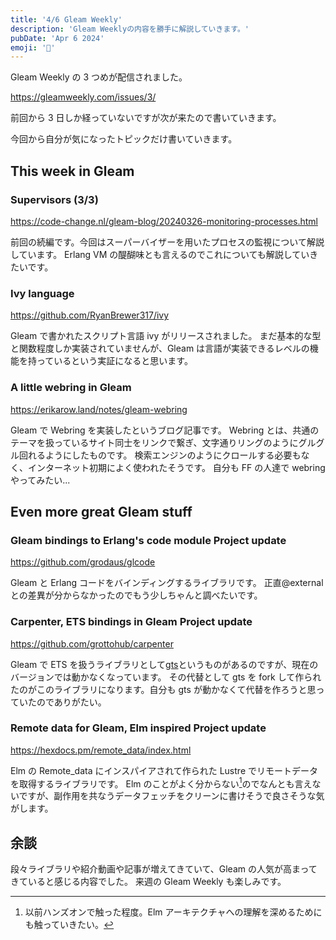 ```yaml
---
title: '4/6 Gleam Weekly'
description: 'Gleam Weeklyの内容を勝手に解説していきます。'
pubDate: 'Apr 6 2024'
emoji: '🦊'
---
```


Gleam Weekly の 3 つめが配信されました。

https://gleamweekly.com/issues/3/

前回から 3 日しか経っていないですが次が来たので書いていきます。

今回から自分が気になったトピックだけ書いていきます。

## This week in Gleam

### Supervisors (3/3)

https://code-change.nl/gleam-blog/20240326-monitoring-processes.html

前回の続編です。今回はスーパーバイザーを用いたプロセスの監視について解説しています。
Erlang VM の醍醐味とも言えるのでこれについても解説していきたいです。

### Ivy language

https://github.com/RyanBrewer317/ivy

Gleam で書かれたスクリプト言語 ivy がリリースされました。
まだ基本的な型と関数程度しか実装されていませんが、Gleam
は言語が実装できるレベルの機能を持っているという実証になると思います。

### A little webring in Gleam

https://erikarow.land/notes/gleam-webring

Gleam で Webring を実装したというブログ記事です。 Webring
とは、共通のテーマを扱っているサイト同士をリンクで繋ぎ、文字通りリングのようにグルグル回れるようにしたものです。
検索エンジンのようにクロールする必要もなく、インターネット初期によく使われたそうです。
自分も FF の人達で webring やってみたい...

## Even more great Gleam stuff

### Gleam bindings to Erlang's code module Project update

https://github.com/grodaus/glcode

Gleam と Erlang コードをバインディングするライブラリです。 正直@external
との差異が分からなかったのでもう少しちゃんと調べたいです。

### Carpenter, ETS bindings in Gleam Project update

https://github.com/grottohub/carpenter

Gleam で ETS
を扱うライブラリとして[gts](https://github.com/lunarmagpie/gts)というものがあるのですが、現在のバージョンでは動かなくなっています。
その代替として gts を fork して作られたのがこのライブラリになります。自分も gts
が動かなくて代替を作ろうと思っていたのでありがたい。

### Remote data for Gleam, Elm inspired Project update

https://hexdocs.pm/remote_data/index.html

Elm の Remote_data にインスパイアされて作られた Lustre
でリモートデータを取得するライブラリです。 Elm
のことがよく分からない[^1]のでなんとも言えないですが、副作用を共なうデータフェッチをクリーンに書けそうで良さそうな気がします。

## 余談

段々ライブラリや紹介動画や記事が増えてきていて、Gleam
の人気が高まってきていると感じる内容でした。 来週の Gleam Weekly も楽しみです。

[^1]: 以前ハンズオンで触った程度。Elm
アーキテクチャへの理解を深めるためにも触っていきたい。
